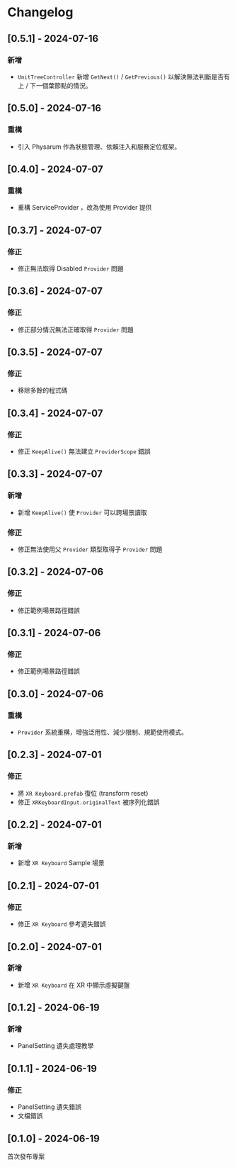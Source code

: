 # Changelog

## [0.5.1] - 2024-07-16

### 新增

- `UnitTreeController` 新增 `GetNext()` / `GetPrevious()` 以解決無法判斷是否有上 / 下一個葉節點的情況。

## [0.5.0] - 2024-07-16

### 重構

- 引入 Physarum 作為狀態管理、依賴注入和服務定位框架。

## [0.4.0] - 2024-07-07

### 重構

- 重構 ServiceProvider ，改為使用 Provider 提供

## [0.3.7] - 2024-07-07

### 修正

- 修正無法取得 Disabled `Provider` 問題

## [0.3.6] - 2024-07-07

### 修正

- 修正部分情況無法正確取得 `Provider` 問題

## [0.3.5] - 2024-07-07

### 修正

- 移除多餘的程式碼

## [0.3.4] - 2024-07-07

### 修正

- 修正 `KeepAlive()` 無法建立 `ProviderScope` 錯誤

## [0.3.3] - 2024-07-07

### 新增

- 新增 `KeepAlive()` 使 `Provider` 可以跨場景讀取

### 修正

- 修正無法使用父 `Provider` 類型取得子 `Provider` 問題

## [0.3.2] - 2024-07-06

### 修正

- 修正範例場景路徑錯誤

## [0.3.1] - 2024-07-06

### 修正

- 修正範例場景路徑錯誤

## [0.3.0] - 2024-07-06

### 重構

- `Provider` 系統重構，增強泛用性、減少限制、規範使用模式。

## [0.2.3] - 2024-07-01

### 修正

- 將 `XR Keyboard.prefab` 復位 (transform reset)
- 修正 `XRKeyboardInput.originalText` 被序列化錯誤

## [0.2.2] - 2024-07-01

### 新增

- 新增 `XR Keyboard` Sample 場景

## [0.2.1] - 2024-07-01

### 修正

- 修正 `XR Keyboard` 參考遺失錯誤

## [0.2.0] - 2024-07-01

### 新增

- 新增 `XR Keyboard` 在 XR 中顯示虛擬鍵盤

## [0.1.2] - 2024-06-19

### 新增

- PanelSetting 遺失處理教學

## [0.1.1] - 2024-06-19

### 修正

- PanelSetting 遺失錯誤
- 文檔錯誤

## [0.1.0] - 2024-06-19

首次發布專案